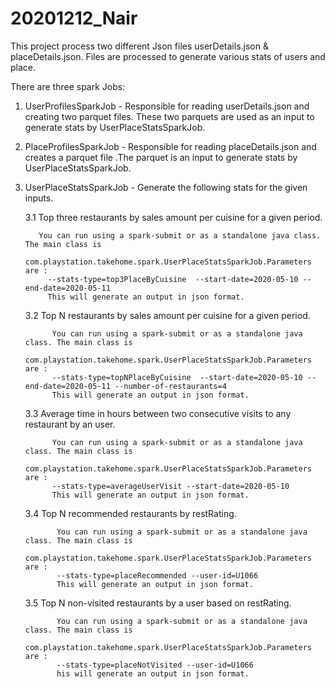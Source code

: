 # 20201212_Nair
 This project process two different Json files userDetails.json  & placeDetails.json.   Files are processed to generate various stats of users and place.
 
 There are three spark Jobs:
  1. UserProfilesSparkJob   - Responsible for reading userDetails.json and  creating two parquet files. These two parquets are used as an input to generate stats by UserPlaceStatsSparkJob.
  2. PlaceProfilesSparkJob  - Responsible for reading placeDetails.json and creates a parquet file .The parquet is an input to generate stats by UserPlaceStatsSparkJob.
  3. UserPlaceStatsSparkJob - Generate the following stats for the given inputs.
  
        3.1 Top three restaurants by sales amount per cuisine for a given period.
        
            You can run using a spark-submit or as a standalone java class. The main class is 
              com.playstation.takehome.spark.UserPlaceStatsSparkJob.Parameters are :
              --stats-type=top3PlaceByCuisine  --start-date=2020-05-10 --end-date=2020-05-11 
              This will generate an output in json format.  
      
        3.2 Top N restaurants by sales amount per cuisine for a given period.
        
               You can run using a spark-submit or as a standalone java class. The main class is 
               com.playstation.takehome.spark.UserPlaceStatsSparkJob.Parameters are :
               --stats-type=topNPlaceByCuisine  --start-date=2020-05-10 --end-date=2020-05-11 --number-of-restaurants=4 
               This will generate an output in json format. 
        
        3.3 Average time in hours between two consecutive visits to any restaurant by an user.
        
               You can run using a spark-submit or as a standalone java class. The main class is 
               com.playstation.takehome.spark.UserPlaceStatsSparkJob.Parameters are :
               --stats-type=averageUserVisit --start-date=2020-05-10
               This will generate an output in json format. 
        
        3.4 Top N recommended restaurants by restRating.
        
                You can run using a spark-submit or as a standalone java class. The main class is 
                com.playstation.takehome.spark.UserPlaceStatsSparkJob.Parameters are :
                --stats-type=placeRecommended --user-id=U1066
                This will generate an output in json format. 
        
        3.5 Top N non-visited restaurants by a user based on restRating.
        
                You can run using a spark-submit or as a standalone java class. The main class is 
                com.playstation.takehome.spark.UserPlaceStatsSparkJob.Parameters are :
                --stats-type=placeNotVisited --user-id=U1066
                his will generate an output in json format. 
        
